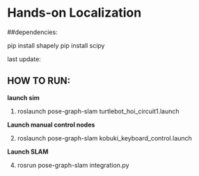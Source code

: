 ﻿# Hands-on Localization

##dependencies:

pip install shapely
pip install scipy

last update:

## HOW TO RUN:

**launch sim**
1. roslaunch pose-graph-slam turtlebot_hoi_circuit1.launch

**Launch manual control nodes**

2. roslaunch pose-graph-slam kobuki_keyboard_control.launch

**Launch SLAM**

4. rosrun pose-graph-slam integration.py
